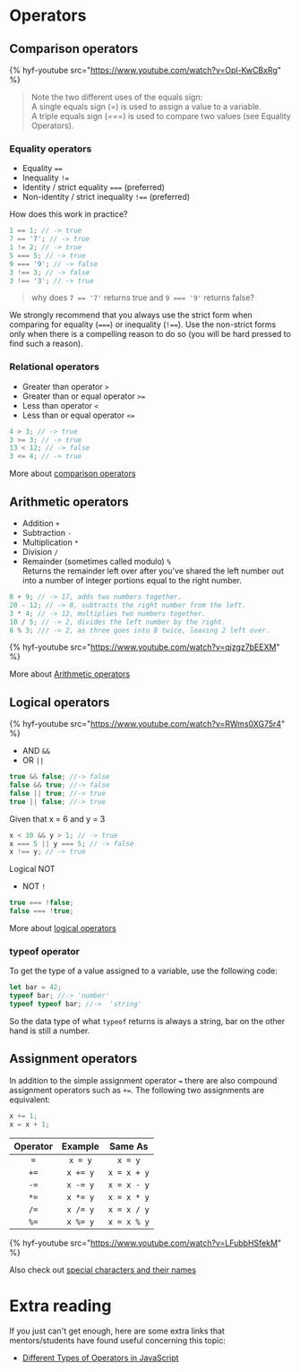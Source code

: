 # Operators

## Comparison operators

{% hyf-youtube src="https://www.youtube.com/watch?v=Opl-KwCBxRg" %}

> Note the two different uses of the equals sign:  
> A single equals sign (=) is used to assign a value to a variable.  
> A triple equals sign (===) is used to compare two values (see Equality Operators).

### Equality operators

-   Equality `==`
-   Inequality `!=`
-   Identity / strict equality `===` (preferred)
-   Non-identity / strict inequality `!==` (preferred)

How does this work in practice?

```js
1 == 1; // -> true
7 == '7'; // -> true
1 != 2; // -> true
5 === 5; // -> true
9 === '9'; // -> false
3 !== 3; // -> false
3 !== '3'; // -> true
```

> why does `7 == '7'` returns true and `9 === '9'` returns false?

We strongly recommend that you always use the strict form when comparing for equality (`===`) or inequality (`!==`). Use the non-strict forms only when there is a compelling reason to do so (you will be hard pressed to find such a reason).

### Relational operators

-   Greater than operator `>`
-   Greater than or equal operator `>=`
-   Less than operator `<`
-   Less than or equal operator `<=`

```js
4 > 3; // -> true
3 >= 3; // -> true
13 < 12; // -> false
3 <= 4; // -> true
```

More about [comparison operators](https://developer.mozilla.org/en-US/docs/Web/JavaScript/Reference/Operators/Comparison_Operators)

## Arithmetic operators

-   Addition `+`
-   Subtraction `-`
-   Multiplication `*`
-   Division `/`
-   Remainder (sometimes called modulo) `%`
    <br>Returns the remainder left over after you've shared the left number out into a number of integer portions equal to the right number.

```js
8 + 9; // -> 17, adds two numbers together.
20 - 12; // -> 8, subtracts the right number from the left.
3 * 4; // -> 12, multiplies two numbers together.
10 / 5; // -> 2, divides the left number by the right.
8 % 3; /// -> 2, as three goes into 8 twice, leaving 2 left over.
```

{% hyf-youtube src="https://www.youtube.com/watch?v=qjzgz7bEEXM" %}

More about [Arithmetic operators](https://developer.mozilla.org/en-US/docs/Web/JavaScript/Reference/Operators/Arithmetic_Operators#.25_.28Modulus.29)

## Logical operators

{% hyf-youtube src="https://www.youtube.com/watch?v=RWms0XG75r4" %}

-   AND `&&`
-   OR `||`

```js
true && false; //-> false
false && true; //-> false
false || true; //-> true
true || false; //-> true
```

Given that x = 6 and y = 3

```js
x < 10 && y > 1; // -> true
x === 5 || y === 5; // -> false
x !== y; // -> true
```

Logical NOT

-   NOT `!`

```js
true === !false;
false === !true;
```

More about [logical operators](https://developer.mozilla.org/en-US/docs/Web/JavaScript/Reference/Operators/Logical_Operators)

### typeof operator

To get the type of a value assigned to a variable, use the following code:

```js
let bar = 42;
typeof bar; //-> 'number'
typeof typeof bar; //->  'string'
```

So the data type of what `typeof` returns is always a string, bar on the other hand is still a number.

## Assignment operators

In addition to the simple assignment operator `=` there are also compound assignment operators such as `+=`. The following two assignments are equivalent:

```js
x += 1;
x = x + 1;
```

| Operator | Example  |   Same As   |
| :------: | :------: | :---------: |
|   `=`    | `x = y`  |   `x = y`   |
|   `+=`   | `x += y` | `x = x + y` |
|   `-=`   | `x -= y` | `x = x - y` |
|   `*=`   | `x *= y` | `x = x * y` |
|   `/=`   | `x /= y` | `x = x / y` |
|   `%=`   | `x %= y` | `x = x % y` |

{% hyf-youtube src="https://www.youtube.com/watch?v=LFubbHSfekM" %}

Also check out [special characters and their names](names_of_special_characters.md)

# Extra reading

If you just can't get enough, here are some extra links that mentors/students have found useful concerning this topic:

-   [Different Types of Operators in JavaScript](https://www.youtube.com/watch?v=FZzyij43A54)
